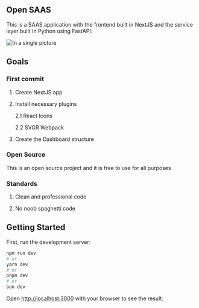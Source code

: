 ## Open SAAS

This is a SAAS application with the frontend built in NextJS and the service layer built in Python using FastAPI.

![In a single picture]([https://raw.githubusercontent.com/andreivisan/open-saas-app/OpenSAAS-Dashboard-Home-Page.png](https://github.com/andreivisan/open-saas-app/blob/main/OpenSAAS-Dashboard-Home-Page.png))


## Goals

### First commit

1. Create NextJS app

2. Install necessary plugins

    2.1 React Icons
    
    2.2 SVGR Webpack

3. Create the Dashboard structure

### Open Source

This is an open source project and it is free to use for all purposes

### Standards

1. Clean and professional code

2. No noob spaghetti code

## Getting Started

First, run the development server:

```bash
npm run dev
# or
yarn dev
# or
pnpm dev
# or
bun dev
```

Open [http://localhost:3000](http://localhost:3000) with your browser to see the result.
